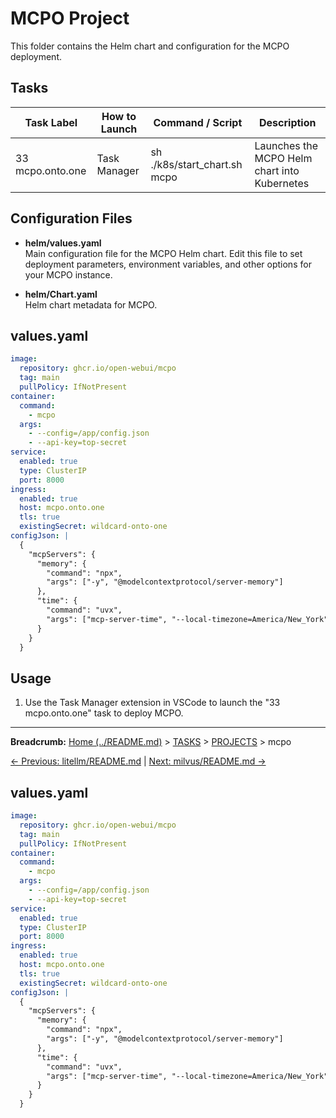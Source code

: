 # MCPO Project

This folder contains the Helm chart and configuration for the MCPO deployment.

## Tasks

| Task Label         | How to Launch | Command / Script | Description |
|--------------------|---------------|------------------|-------------|
| 33 mcpo.onto.one   | Task Manager  | sh ./k8s/start_chart.sh mcpo | Launches the MCPO Helm chart into Kubernetes |

## Configuration Files

- **helm/values.yaml**  
  Main configuration file for the MCPO Helm chart. Edit this file to set deployment parameters, environment variables, and other options for your MCPO instance.

- **helm/Chart.yaml**  
  Helm chart metadata for MCPO.
## values.yaml

```yaml
image:
  repository: ghcr.io/open-webui/mcpo
  tag: main
  pullPolicy: IfNotPresent
container:
  command:
    - mcpo
  args:
    - --config=/app/config.json
    - --api-key=top-secret
service:
  enabled: true
  type: ClusterIP
  port: 8000
ingress:
  enabled: true
  host: mcpo.onto.one
  tls: true
  existingSecret: wildcard-onto-one
configJson: |
  {
    "mcpServers": {
      "memory": {
        "command": "npx",
        "args": ["-y", "@modelcontextprotocol/server-memory"]
      },
      "time": {
        "command": "uvx",
        "args": ["mcp-server-time", "--local-timezone=America/New_York"]
      }
    }
  }
```

## Usage

1. Use the Task Manager extension in VSCode to launch the "33 mcpo.onto.one" task to deploy MCPO.
---

**Breadcrumb:** [Home (../README.md)](../README.md) > [TASKS](../TASKS.md) > [PROJECTS](../PROJECTS.md) > mcpo

[← Previous: litellm/README.md](../litellm/README.md) | [Next: milvus/README.md →](../milvus/README.md)
## values.yaml

```yaml
image:
  repository: ghcr.io/open-webui/mcpo
  tag: main
  pullPolicy: IfNotPresent
container:
  command:
    - mcpo
  args:
    - --config=/app/config.json
    - --api-key=top-secret
service:
  enabled: true
  type: ClusterIP
  port: 8000
ingress:
  enabled: true
  host: mcpo.onto.one
  tls: true
  existingSecret: wildcard-onto-one
configJson: |
  {
    "mcpServers": {
      "memory": {
        "command": "npx",
        "args": ["-y", "@modelcontextprotocol/server-memory"]
      },
      "time": {
        "command": "uvx",
        "args": ["mcp-server-time", "--local-timezone=America/New_York"]
      }
    }
  }
```
